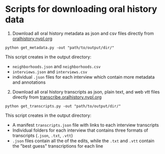 # Scripts for downloading oral history data

1. Download all oral history metadata as json and csv files directly from [oralhistory.nypl.org](http://oralhistory.nypl.org/)

  ```
  python get_metadata.py -out "path/to/output/dir/"
  ```

  This script creates in the output directory:

  - `neighborhoods.json` and `neighborhoods.csv`
  - `interviews.json` and `interviews.csv`
  - individual `.json` files for each interview which contain more metadata and annotations

2. Download all oral history transcripts as json, plain text, and web vtt files directly from [transcribe.oralhistory.nypl.org](http://transcribe.oralhistory.nypl.org/)

  ```
  python get_transcripts.py -out "path/to/output/dir/"
  ```

  This script creates in the output directory:

  - A manifest `transcripts.json` file with links to each interview transcripts
  - Individual folders for each interview that contains three formats of transcripts (`.json`, `.txt`, `.vtt`)  
  - `.json` files contain all the of the edits, while the `.txt` and `.vtt` contain the "best guess" transcriptions for each line
